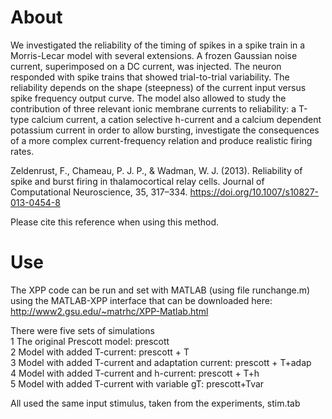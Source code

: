 # About
We investigated the reliability of the timing of spikes in a spike train in a Morris-Lecar model with several extensions. A frozen Gaussian noise current, superimposed on a DC current, was injected. The neuron responded with spike trains that showed trial-to-trial variability. The reliability depends on the shape (steepness) of the current input versus spike frequency output curve. The model also allowed to study the contribution of three relevant ionic membrane currents to reliability: a T-type calcium current, a cation selective h-current and a calcium dependent potassium current in order to allow bursting, investigate the consequences of a more complex current-frequency relation and produce realistic firing rates.

Zeldenrust, F., Chameau, P. J. P., & Wadman, W. J. (2013). Reliability of spike and burst firing in thalamocortical relay cells. Journal of Computational Neuroscience, 35, 317–334. https://doi.org/10.1007/s10827-013-0454-8 <br />

Please cite this reference when using this method.

# Use
The XPP code can be run and set with MATLAB (using file runchange.m)
using the MATLAB-XPP interface that can be downloaded here:
http://www2.gsu.edu/~matrhc/XPP-Matlab.html

There were five sets of simulations<br />
1 The original Prescott model: prescott<br />
2 Model with added T-current: prescott + T<br />
3 Model with added T-current and adaptation current: prescott + T+adap<br />
4 Model with added T-current and h-current: prescott + T+h<br />
5 Model with added T-current with variable gT: prescott+Tvar<br />

All used the same input stimulus, taken from the experiments, stim.tab



